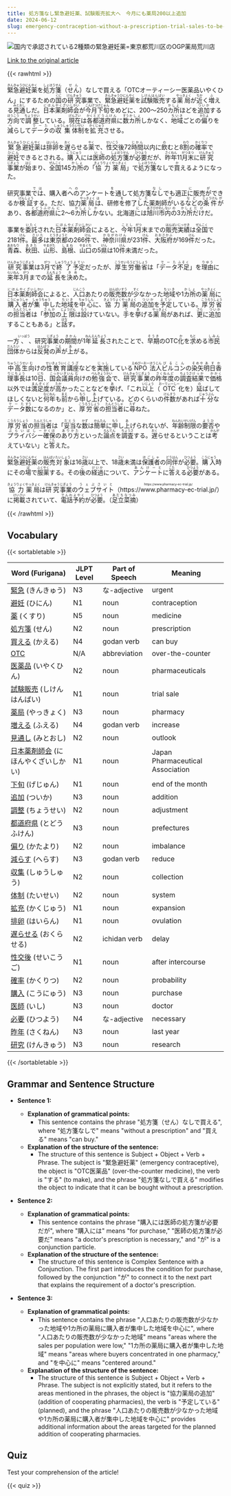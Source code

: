 ```yaml
---
title: 処方箋なし緊急避妊薬、試験販売拡大へ　今月にも薬局200以上追加
date: 2024-06-12
slug: emergency-contraception-without-a-prescription-trial-sales-to-be-expanded-with-over-200-additional-pharmacies-to-be-added-this-month
---
```


![国内で承認されている2種類の緊急避妊薬=東京都荒川区のOGP薬局荒川店](https://www.asahicom.jp/imgopt/img/10d1c1f2d2/comm_L/AS20240611001147.jpg "国内で承認されている2種類の緊急避妊薬=東京都荒川区のOGP薬局荒川店")

[Link to the original article](https://asahi.com/articles/ASS6C0F0GS6CUTFL00LM.html?iref=pc_apital_top__n)

{{< rawhtml >}}
<p><ruby>緊急避妊薬<rt>きんきゅうひにんやく</rt></ruby>を<ruby>処方箋<rt>しょほうせん</rt></ruby>（<ruby>せん<rt>せん</rt></ruby>）なしで買える「OTC<rt>オーティーシー</rt>医薬品<rt>いやくひん</rt></ruby>」にするための<ruby>国<rt>くに</rt></ruby>の<ruby>研究<rt>けんきゅう</rt></ruby>事業で、<ruby>緊急避妊薬<rt>きんきゅうひにんやく</rt></ruby>を<ruby>試験販売<rt>しけんはんばい</rt></ruby>する<ruby>薬局<rt>やっきょく</rt></ruby>が<ruby>近<rt>ちか</rt></ruby>く<ruby>増<rt>ふ</rt></ruby>える<ruby>見通<rt>みとおし</rt></ruby>しだ。<ruby>日本<rt>にほん</rt></ruby><ruby>薬剤師<rt>やくざいし</rt></ruby><ruby>会<rt>かい</rt></ruby>が<ruby>今月<rt>こんげつ</rt></ruby><ruby>下旬<rt>げじゅん</rt></ruby>をめどに、200～250<ruby>カ所<rt>かしょ</rt></ruby>ほどを<ruby>追加<rt>ついか</rt></ruby>する<ruby>方向<rt>ほうこう</rt></ruby>で<ruby>調整<rt>ちょうせい</rt></ruby>している。<ruby>現在<rt>げんざい</rt></ruby>は<ruby>各<rt>かく</rt></ruby><ruby>都道府県<rt>とどうふけん</rt></ruby>に<ruby>数<rt>すう</rt></ruby><ruby>カ所<rt>かしょ</rt></ruby>しかなく、<ruby>地域<rt>ちいき</rt></ruby>ごとの<ruby>偏<rt>かたよ</rt></ruby>りを<ruby>減<rt>へ</rt></ruby>らして<ruby>データ<rt>でーた</rt></ruby>の<ruby>収集<rt>しゅうしゅう</rt></ruby><ruby>体制<rt>たいせい</rt></ruby>を<ruby>拡充<rt>かくじゅう</rt></ruby>させる。</p>

<p><ruby>緊急<rt>きんきゅう</rt></ruby><ruby>避妊<rt>ひにん</rt></ruby><ruby>薬<rt>やく</rt></ruby>は<ruby>排卵<rt>はいらん</rt></ruby>を<ruby>遅<rt>おく</rt></ruby>らせる<ruby>薬<rt>やく</rt></ruby>で、<ruby>性交<rt>せいこう</rt></ruby>後72<ruby>時間<rt>じかん</rt></ruby>以内に<ruby>飲<rt>の</rt></ruby>むと8<ruby>割<rt>わり</rt></ruby>の<ruby>確率<rt>かくりつ</rt></ruby>で<ruby>避妊<rt>ひにん</rt></ruby>できるとされる。<ruby>購入<rt>こうにゅう</rt></ruby>には<ruby>医師<rt>いし</rt></ruby>の<ruby>処方箋<rt>しょほうせん</rt></ruby>が<ruby>必要<rt>ひつよう</rt></ruby>だが、<ruby>昨年<rt>さくねん</rt></ruby>11<ruby>月<rt>がつ</rt></ruby><ruby>末<rt>まつ</rt></ruby>に<ruby>研究<rt>けんきゅう</rt></ruby><ruby>事業<rt>じぎょう</rt></ruby>が<ruby>始<rt>はじ</rt></ruby>まり、<ruby>全国<rt>ぜんこく</rt></ruby>145<ruby>カ所<rt>かしょ</rt></ruby>の「<ruby>協力<rt>きょうりょく</rt></ruby><ruby>薬局<rt>やっきょく</rt></ruby>」で<ruby>処方箋<rt>しょほうせん</rt></ruby>なしで<ruby>買<rt>か</rt></ruby>えるようになった。</p>

<p>研究事業<ruby>では<rt>では</rt></ruby>、購入者<ruby>への<rt>への</rt></ruby>アンケート<ruby>を<rt>を</rt></ruby>通して処方箋<ruby>なし<rt>なし</rt></ruby>でも適正<ruby>に<rt>に</rt></ruby>販売<ruby>が<rt>が</rt></ruby>できるか<ruby>検証<rt>けんしょう</rt></ruby>する。ただ、協力<ruby>薬局<rt>やっきょく</rt></ruby><ruby>は<rt>は</rt></ruby>、研修<ruby>を<rt>を</rt></ruby>修了<ruby>した<rt>した</rt></ruby>薬剤師<ruby>が<rt>が</rt></ruby>いる<ruby>など<rt>など</rt></ruby>の<ruby>条件<rt>じょうけん</rt></ruby><ruby>が<rt>が</rt></ruby>あり、各<ruby>都道府県<rt>とどうふけん</rt></ruby><ruby>に<rt>に</rt></ruby>2～6<ruby>カ所<rt>かしょ</rt></ruby><ruby>しか<rt>しか</rt></ruby>ない。北海道<ruby>に<rt>に</rt></ruby>は<ruby>旭川市<rt>あさひかわし</rt></ruby><ruby>内<rt>ない</rt></ruby><ruby>の<rt>の</rt></ruby>3<ruby>カ所<rt>かしょ</rt></ruby><ruby>だけ<rt>だけ</rt></ruby>だ。</p>

<p>事業を<ruby>委託<rt>いたく</rt></ruby>された<ruby>日本<rt>にほん</rt></ruby><ruby>薬剤師<rt>やくざいし</rt></ruby><ruby>会<rt>かい</rt></ruby>によると、<ruby>今年<rt>ことし</rt></ruby>1<ruby>月<rt>がつ</rt></ruby>末までの<ruby>販売<rt>はんばい</rt></ruby><ruby>実績<rt>じっせき</rt></ruby>は<ruby>全国<rt>ぜんこく</rt></ruby>で2181<ruby>件<rt>けん</rt></ruby>。<ruby>最多<rt>さいた</rt></ruby>は<ruby>東京都<rt>とうきょうと</rt></ruby>の266<ruby>件<rt>けん</rt></ruby>で、<ruby>神奈川県<rt>かながわけん</rt></ruby>が231<ruby>件<rt>けん</rt></ruby>、<ruby>大阪府<rt>おおさかふ</rt></ruby>が169<ruby>件<rt>けん</rt></ruby>だった。<ruby>青森<rt>あおもり</rt></ruby>、<ruby>秋田<rt>あきた</rt></ruby>、<ruby>山形<rt>やまがた</rt></ruby>、<ruby>島根<rt>しまね</rt></ruby>、<ruby>山口<rt>やまぐち</rt></ruby>の5<ruby>県<rt>けん</rt></ruby>は10<ruby>件<rt>けん</rt></ruby>未満だった。</p>

<p><ruby>研究<rt>けんきゅう</rt></ruby><ruby>事業<rt>じぎょう</rt></ruby>は3<ruby>月<rt>がつ</rt></ruby>で<ruby>終了<rt>しゅうりょう</rt></ruby><ruby>予定<rt>よてい</rt></ruby>だったが、<ruby>厚生労働省<rt>こうせいろうどうしょう</rt></ruby>は「<ruby>データ<rt>でーた</rt></ruby><ruby>不足<rt>ふそく</rt></ruby>」を<ruby>理由<rt>りゆう</rt></ruby>に<ruby>来年<rt>らいねん</rt></ruby>3<ruby>月<rt>がつ</rt></ruby>までの<ruby>延長<rt>えんちょう</rt></ruby>を<ruby>決め<rt>きめ</rt></ruby>た。</p>

<p><ruby>日本<rt>にほん</rt></ruby><ruby>薬剤師<rt>やくざいし</rt></ruby><ruby>会<rt>かい</rt></ruby>によると、<ruby>人口<rt>じんこう</rt></ruby>あたりの<ruby>販売<rt>はんばい</rt></ruby><ruby>数<rt>すう</rt></ruby>が<ruby>少<rt>すく</rt></ruby>なかった<ruby>地域<rt>ちいき</rt></ruby>や1<ruby>カ所<rt>かしょ</rt></ruby>の<ruby>薬局<rt>やっきょく</rt></ruby>に<ruby>購入者<rt>こうにゅうしゃ</rt></ruby>が<ruby>集中<rt>しゅうちゅう</rt></ruby>した<ruby>地域<rt>ちいき</rt></ruby>を<ruby>中心<rt>ちゅうしん</rt></ruby>に、<ruby>協力<rt>きょうりょく</rt></ruby><ruby>薬局<rt>やっきょく</rt></ruby>の<ruby>追加<rt>ついか</rt></ruby>を<ruby>予定<rt>よてい</rt></ruby>している。<ruby>厚労省<rt>こうろうしょう</rt></ruby>の<ruby>担当者<rt>たんとうしゃ</rt></ruby>は「<ruby>参加<rt>さんか</rt></ruby>の<ruby>上限<rt>じょうげん</rt></ruby>は<ruby>設<rt>もう</rt></ruby>けていない。<ruby>手<rt>て</rt></ruby>を<ruby>挙<rt>あ</rt></ruby>げる<ruby>薬局<rt>やっきょく</rt></ruby>があれば、<ruby>更<rt>さら</rt></ruby>に<ruby>追加<rt>ついか</rt></ruby>することもある」と<ruby>話<rt>はな</rt></ruby>す。</p>

<p>一方<ruby>、<rt>いっぽう</rt></ruby>、研究<ruby>事業<rt>じぎょう</rt></ruby>の<ruby>期間<rt>きかん</rt></ruby>が1<ruby>年<rt>ねん</rt></ruby><ruby>延長<rt>えんちょう</rt></ruby>されたことで、<ruby>早期<rt>そうき</rt></ruby>のOTC<ruby>化<rt>か</rt></ruby>を<ruby>求<rt>もと</rt></ruby>める<ruby>市民<rt>しみん</rt></ruby><ruby>団体<rt>だんたい</rt></ruby>からは<ruby>反発<rt>はんぱつ</rt></ruby>の<ruby>声<rt>こえ</rt></ruby>が<ruby>上<rt>あ</rt></ruby>がる。</p>

<p><ruby>中高生<rt>ちゅうこうせい</rt></ruby><ruby>向<rt>む</rt></ruby>けの<ruby>性教育<rt>せいきょういく</rt></ruby><ruby>講座<rt>こうざ</rt></ruby>などを<ruby>実施<rt>じっし</rt></ruby>している<ruby>NPO<rt>えぬぴーおー</rt></ruby><ruby>法人<rt>ほうじん</rt></ruby><ruby>ピルコン<rt>ぴるこん</rt></ruby>の<ruby>染矢<rt>そめや</rt></ruby><ruby>明日香<rt>あすか</rt></ruby><ruby>理事長<rt>りじちょう</rt></ruby>は10<ruby>日<rt>にち</rt></ruby>、<ruby>国会議員<rt>こっかいぎいん</rt></ruby><ruby>向<rt>む</rt></ruby>けの<ruby>勉強会<rt>べんきょうかい</rt></ruby>で、<ruby>研究事業<rt>けんきゅうじぎょう</rt></ruby>の<ruby>昨年度<rt>さくねんど</rt></ruby>の<ruby>調査<rt>ちょうさ</rt></ruby><ruby>結果<rt>けっか</rt></ruby>で<ruby>価格<rt>かかく</rt></ruby>以外では<ruby>満足度<rt>まんぞくど</rt></ruby>が<ruby>高<rt>たか</rt></ruby>かったことなどを<ruby>挙<rt>あ</rt></ruby>げ、「これ<ruby>以上<rt>いじょう</rt></ruby>（<ruby>OTC<rt>おーてぃーしー</rt></ruby>化を）<ruby>延<rt>の</rt></ruby>ばしてほしくないと<ruby>何<rt>なに</rt></ruby><ruby>年<rt>ねん</rt></ruby>も<ruby>前<rt>まえ</rt></ruby>から<ruby>申<rt>もう</rt></ruby>し<ruby>上<rt>あ</rt></ruby>げている。どのくらいの<ruby>件数<rt>けんすう</rt></ruby>があれば<ruby>十分<rt>じゅうぶん</rt></ruby>な<ruby>データ<rt>でーた</rt></ruby><ruby>数<rt>すう</rt></ruby>になるのか」と、<ruby>厚労省<rt>こうろうしょう</rt></ruby>の<ruby>担当者<rt>たんとうしゃ</rt></ruby>に<ruby>尋<rt>たず</rt></ruby>ねた。</p>

<p><ruby>厚労省<rt>こうろうしょう</rt></ruby>の<ruby>担当者<rt>たんとうしゃ</rt></ruby>は「<ruby>妥当<rt>だとう</rt></ruby>な<ruby>数<rt>かず</rt></ruby>は<ruby>簡単<rt>かんたん</rt></ruby>に<ruby>申<rt>もう</rt></ruby>し<ruby>上<rt>あ</rt></ruby>げられないが、<ruby>年齢<rt>ねんれい</rt></ruby><ruby>制限<rt>せいげん</rt></ruby>の<ruby>要否<rt>ようひ</rt></ruby>や<ruby>プライバシー<rt>ぷらいばしー</rt></ruby><ruby>確保<rt>かくほ</rt></ruby>の<ruby>あり方<rt>ありかた</rt></ruby>といった<ruby>論点<rt>ろんてん</rt></ruby>を<ruby>調査<rt>ちょうさ</rt></ruby>する。<ruby>遅<rt>おく</rt></ruby>らせるということは<ruby>考<rt>かんが</rt></ruby>えていない」と<ruby>答<rt>こた</rt></ruby>えた。</p>

<p><ruby>緊急避妊薬<rt>きんきゅうひにんやく</rt></ruby>の<ruby>販売<rt>はんばい</rt></ruby><ruby>対象<rt>たいしょう</rt></ruby>は16<ruby>歳<rt>さい</rt></ruby>以上で、18<ruby>歳<rt>さい</rt></ruby>未満は<ruby>保護者<rt>ほごしゃ</rt></ruby>の<ruby>同伴<rt>どうはん</rt></ruby>が<ruby>必要<rt>ひつよう</rt></ruby>。<ruby>購入<rt>こうにゅう</rt></ruby>時にその<ruby>場<rt>ば</rt></ruby>で<ruby>服薬<rt>ふくやく</rt></ruby>する。その<ruby>後<rt>ご</rt></ruby>の<ruby>経過<rt>けいか</rt></ruby>について、<ruby>アンケート<rt>あんけーと</rt></ruby>に<ruby>答<rt>こた</rt></ruby>える<ruby>必要<rt>ひつよう</rt></ruby>がある。</p>

<p><ruby>協力<rt>きょうりょく</rt></ruby><ruby>薬局<rt>やっきょく</rt></ruby>は<ruby>研究<rt>けんきゅう</rt></ruby><ruby>事業<rt>じぎょう</rt></ruby>の<ruby>ウェブサイト<rt>うぇぶさいと</rt></ruby>（<ruby>https://www.pharmacy-ec-trial.jp/<rt>https://www.pharmacy-ec-trial.jp/</rt></ruby>）に<ruby>掲載<rt>けいさい</rt></ruby>されていて、<ruby>電話<rt>でんわ</rt></ruby><ruby>予約<rt>よやく</rt></ruby>が<ruby>必要<rt>ひつよう</rt></ruby>。（<ruby>足立<rt>あだち</rt></ruby><ruby>菜摘<rt>なつみ</rt></ruby>）</p>
{{< /rawhtml >}}

## Vocabulary


{{< sortabletable >}}

| Word (Furigana) | JLPT Level | Part of Speech | Meaning |
|-----------------|------------|---------------|---------|
|[緊急](https://jisho.org/search/%E7%B7%8A%E6%80%A5) (きんきゅう)| N3 | な-adjective | urgent |
|[避妊](https://jisho.org/search/%E9%81%BF%E5%A6%8A) (ひにん)| N1 | noun | contraception |
|[薬](https://jisho.org/search/%E8%96%AC) (くすり)| N5 | noun | medicine |
|[処方箋](https://jisho.org/search/%E5%87%A6%E6%96%B9%E7%AE%8B) (せん)| N2 | noun | prescription |
|[買える](https://jisho.org/search/%E8%B2%B7%E3%81%88%E3%82%8B) (かえる)| N4 | godan verb | can buy |
|[OTC](https://jisho.org/search/OTC)| N/A | abbreviation | over-the-counter |
|[医薬品](https://jisho.org/search/%E5%8C%BB%E8%96%AC%E5%93%81) (いやくひん)| N2 | noun | pharmaceuticals |
|[試験販売](https://jisho.org/search/%E8%A9%A6%E9%A8%93%E8%B2%A9%E5%A3%B2) (しけんはんばい)| N1 | noun | trial sale |
|[薬局](https://jisho.org/search/%E8%96%AC%E5%B1%80) (やっきょく)| N3 | noun | pharmacy |
|[増える](https://jisho.org/search/%E5%A2%97%E3%81%88%E3%82%8B) (ふえる)| N4 | godan verb | increase |
|[見通し](https://jisho.org/search/%E8%A6%8B%E9%80%9A%E3%81%97) (みとおし)| N2 | noun | outlook |
|[日本薬剤師会](https://jisho.org/search/%E6%97%A5%E6%9C%AC%E8%96%AC%E5%89%A4%E5%B8%AB%E4%BC%9A) (にほんやくざいしかい)| N1 | noun | Japan Pharmaceutical Association |
|[下旬](https://jisho.org/search/%E4%B8%8B%E6%97%AC) (げじゅん)| N1 | noun | end of the month |
|[追加](https://jisho.org/search/%E8%BF%BD%E5%8A%A0) (ついか)| N3 | noun | addition |
|[調整](https://jisho.org/search/%E8%AA%BF%E6%95%B4) (ちょうせい)| N2 | noun | adjustment |
|[都道府県](https://jisho.org/search/%E9%83%BD%E9%81%93%E5%BA%9C%E7%9C%8C) (とどうふけん)| N3 | noun | prefectures |
|[偏り](https://jisho.org/search/%E5%81%8F%E3%82%8A) (かたより)| N2 | noun | imbalance |
|[減らす](https://jisho.org/search/%E6%B8%9B%E3%82%89%E3%81%99) (へらす)| N3 | godan verb | reduce |
|[収集](https://jisho.org/search/%E5%8F%8E%E9%9B%86) (しゅうしゅう)| N2 | noun | collection |
|[体制](https://jisho.org/search/%E4%BD%93%E5%88%B6) (たいせい)| N2 | noun | system |
|[拡充](https://jisho.org/search/%E6%8B%A1%E5%85%85) (かくじゅう)| N1 | noun | expansion |
|[排卵](https://jisho.org/search/%E6%8E%92%E5%8D%B5) (はいらん)| N1 | noun | ovulation |
|[遅らせる](https://jisho.org/search/%E9%81%85%E3%82%89%E3%81%9B%E3%82%8B) (おくらせる)| N2 | ichidan verb | delay |
|[性交後](https://jisho.org/search/%E6%80%A7%E4%BA%A4%E5%BE%8C) (せいこうご)| N1 | noun | after intercourse |
|[確率](https://jisho.org/search/%E7%A2%BA%E7%8E%87) (かくりつ)| N2 | noun | probability |
|[購入](https://jisho.org/search/%E8%B3%BC%E5%85%A5) (こうにゅう)| N3 | noun | purchase |
|[医師](https://jisho.org/search/%E5%8C%BB%E5%B8%AB) (いし)| N3 | noun | doctor |
|[必要](https://jisho.org/search/%E5%BF%85%E8%A6%81) (ひつよう)| N4 | な-adjective | necessary |
|[昨年](https://jisho.org/search/%E6%98%A8%E5%B9%B4) (さくねん)| N3 | noun | last year |
|[研究](https://jisho.org/search/%E7%A0%94%E7%A9%B6) (けんきゅう)| N3 | noun | research |

{{< /sortabletable >}}


## Grammar and Sentence Structure

- **Sentence 1:**
  - **Explanation of grammatical points:** 
    - This sentence contains the phrase "処方箋（せん）なしで買える", where "処方箋なしで" means "without a prescription" and "買える" means "can buy."
  - **Explanation of the structure of the sentence:** 
    - The structure of this sentence is Subject + Object + Verb + Phrase. The subject is "緊急避妊薬" (emergency contraceptive), the object is "OTC医薬品" (over-the-counter medicine), the verb is "する" (to make), and the phrase "処方箋なしで買える" modifies the object to indicate that it can be bought without a prescription.

- **Sentence 2:**
  - **Explanation of grammatical points:** 
    - This sentence contains the phrase "購入には医師の処方箋が必要だが", where "購入には" means "for purchase," "医師の処方箋が必要だ" means "a doctor's prescription is necessary," and "が" is a conjunction particle.
  - **Explanation of the structure of the sentence:** 
    - The structure of this sentence is Complex Sentence with a Conjunction. The first part introduces the condition for purchase, followed by the conjunction "が" to connect it to the next part that explains the requirement of a doctor's prescription.

- **Sentence 3:**
  - **Explanation of grammatical points:** 
    - This sentence contains the phrase "人口あたりの販売数が少なかった地域や1カ所の薬局に購入者が集中した地域を中心に", where "人口あたりの販売数が少なかった地域" means "areas where the sales per population were low," "1カ所の薬局に購入者が集中した地域" means "areas where buyers concentrated in one pharmacy," and "を中心に" means "centered around."
  - **Explanation of the structure of the sentence:** 
    - The structure of this sentence is Subject + Object + Verb + Phrase. The subject is not explicitly stated, but it refers to the areas mentioned in the phrases, the object is "協力薬局の追加" (addition of cooperating pharmacies), the verb is "予定している" (planned), and the phrase "人口あたりの販売数が少なかった地域や1カ所の薬局に購入者が集中した地域を中心に" provides additional information about the areas targeted for the planned addition of cooperating pharmacies.

## Quiz

Test your comprehension of the article!

{{< quiz >}}